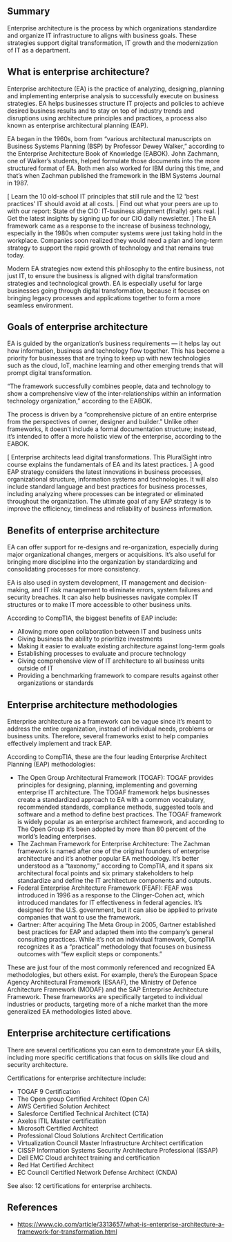 ## Summary

Enterprise architecture is the process by which organizations standardize and organize IT infrastructure to aligns with business goals. These strategies support digital transformation, IT growth and the modernization of IT as a department.

## What is enterprise architecture?
Enterprise architecture (EA) is the practice of analyzing, designing, planning and implementing enterprise analysis to successfully execute on business strategies. EA helps businesses structure IT projects and policies to achieve desired business results and to stay on top of industry trends and disruptions using architecture principles and practices, a process also known as enterprise architectural planning (EAP).

EA began in the 1960s, born from “various architectural manuscripts on Business Systems Planning (BSP) by Professor Dewey Walker,” according to the Enterprise Architecture Book of Knowledge (EABOK). John Zachmann, one of Walker’s students, helped formulate those documents into the more structured format of EA. Both men also worked for IBM during this time, and that’s when Zachman published the framework in the IBM Systems Journal in 1987.

[ Learn the 10 old-school IT principles that still rule and the 12 'best practices' IT should avoid at all costs. | Find out what your peers are up to with our report: State of the CIO: IT-business alignment (finally) gets real. | Get the latest insights by signing up for our CIO daily newsletter. ]
The EA framework came as a response to the increase of business technology, especially in the 1980s when computer systems were just taking hold in the workplace. Companies soon realized they would need a plan and long-term strategy to support the rapid growth of technology and that remains true today.

Modern EA strategies now extend this philosophy to the entire business, not just IT, to ensure the business is aligned with digital transformation strategies and technological growth. EA is especially useful for large businesses going through digital transformation, because it focuses on bringing legacy processes and applications together to form a more seamless environment.

## Goals of enterprise architecture

EA is guided by the organization’s business requirements — it helps lay out how information, business and technology flow together. This has become a priority for businesses that are trying to keep up with new technologies such as the cloud, IoT, machine learning and other emerging trends that will prompt digital transformation.

“The framework successfully combines people, data and technology to show a comprehensive view of the inter-relationships within an information technology organization,” according to the EABOK.  

The process is driven by a “comprehensive picture of an entire enterprise from the perspectives of owner, designer and builder.” Unlike other frameworks, it doesn’t include a formal documentation structure; instead, it’s intended to offer a more holistic view of the enterprise, according to the EABOK.

[ Enterprise architects lead digital transformations. This PluralSight intro course explains the fundamentals of EA and its latest practices. ]
A good EAP strategy considers the latest innovations in business processes, organizational structure, information systems and technologies. It will also include standard language and best practices for business processes, including analyzing where processes can be integrated or eliminated throughout the organization. The ultimate goal of any EAP strategy is to improve the efficiency, timeliness and reliability of business information.

## Benefits of enterprise architecture

EA can offer support for re-designs and re-organization, especially during major organizational changes, mergers or acquisitions. It’s also useful for bringing more discipline into the organization by standardizing and consolidating processes for more consistency.

EA is also used in system development, IT management and decision-making, and IT risk management to eliminate errors, system failures and security breaches. It can also help businesses navigate complex IT structures or to make IT more accessible to other business units.

According to CompTIA, the biggest benefits of EAP include:

- Allowing more open collaboration between IT and business units
- Giving business the ability to prioritize investments
- Making it easier to evaluate existing architecture against long-term goals
- Establishing processes to evaluate and procure technology
- Giving comprehensive view of IT architecture to all business units outside of IT
- Providing a benchmarking framework to compare results against other organizations or standards

## Enterprise architecture methodologies

Enterprise architecture as a framework can be vague since it’s meant to address the entire organization, instead of individual needs, problems or business units. Therefore, several frameworks exist to help companies effectively implement and track EAP.

According to CompTIA, these are the four leading Enterprise Architect Planning (EAP) methodologies:

- The Open Group Architectural Framework (TOGAF): TOGAF provides principles for designing, planning, implementing and governing enterprise IT architecture. The TOGAF framework helps businesses create a standardized approach to EA with a common vocabulary, recommended standards, compliance methods, suggested tools and software and a method to define best practices. The TOGAF framework is widely popular as an enterprise architect framework, and according to The Open Group it’s been adopted by more than 80 percent of the world’s leading enterprises.
- The Zachman Framework for Enterprise Architecture: The Zachman framework is named after one of the original founders of enterprise architecture and it’s another popular EA methodology. It’s better understood as a “taxonomy,” according to CompTIA, and it spans six architectural focal points and six primary stakeholders to help standardize and define the IT architecture components and outputs.
- Federal Enterprise Architecture Framework (FEAF): FEAF was introduced in 1996 as a response to the Clinger-Cohen act, which introduced mandates for IT effectiveness in federal agencies. It’s designed for the U.S. government, but it can also be applied to private companies that want to use the framework.
- Gartner: After acquiring The Meta Group in 2005, Gartner established best practices for EAP and adapted them into the company’s general consulting practices. While it’s not an individual framework, CompTIA recognizes it as a “practical” methodology that focuses on business outcomes with “few explicit steps or components.”

These are just four of the most commonly referenced and recognized EA methodologies, but others exist. For example, there’s the European Space Agency Architectural Framework (ESAAF), the Ministry of Defence Architecture Framework (MODAF) and the SAP Enterprise Architecture Framework. These frameworks are specifically targeted to individual industries or products, targeting more of a niche market than the more generalized EA methodologies listed above.

## Enterprise architecture certifications
There are several certifications you can earn to demonstrate your EA skills, including more specific certifications that focus on skills like cloud and security architecture.

Certifications for enterprise architecture include:

* TOGAF 9 Certification
* The Open group Certified Architect (Open CA)
* AWS Certified Solution Architect
* Salesforce Certified Technical Architect (CTA)
* Axelos ITIL Master certification
* Microsoft Certified Architect
* Professional Cloud Solutions Architect Certification
* Virtualization Council Master Infrastructure Architect certification
* CISSP Information Systems Security Architecture Professional (ISSAP)
* Dell EMC Cloud architect training and certification
* Red Hat Certified Architect
* EC Council Certified Network Defense Architect (CNDA)

See also: 12 certifications for enterprise architects.

## References

* https://www.cio.com/article/3313657/what-is-enterprise-architecture-a-framework-for-transformation.html
